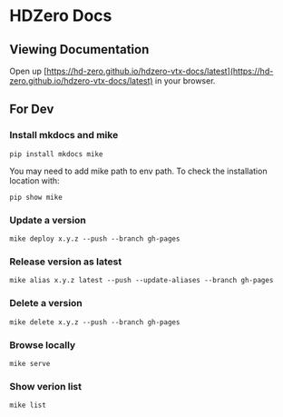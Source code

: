 # HDZero Docs

## Viewing Documentation

Open up [https://hd-zero.github.io/hdzero-vtx-docs/latest](https://hd-zero.github.io/hdzero-vtx-docs/latest) in your browser.

## For Dev

### Install mkdocs and mike

```
pip install mkdocs mike
```

You may need to add mike path to env path. To check the installation location with:

```
pip show mike
```

### Update a version

```
mike deploy x.y.z --push --branch gh-pages
```

### Release version as latest

```
mike alias x.y.z latest --push --update-aliases --branch gh-pages
```

### Delete a version

```
mike delete x.y.z --push --branch gh-pages
```

### Browse locally

```
mike serve
```

### Show verion list

```
mike list
```
